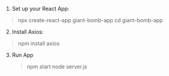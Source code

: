 1. Set up your React App:
  > npx create-react-app giant-bomb-app
  > cd giant-bomb-app
2. Install Axios:
  > npm install axios

3. Run App
   > npm start
   > node server.js
